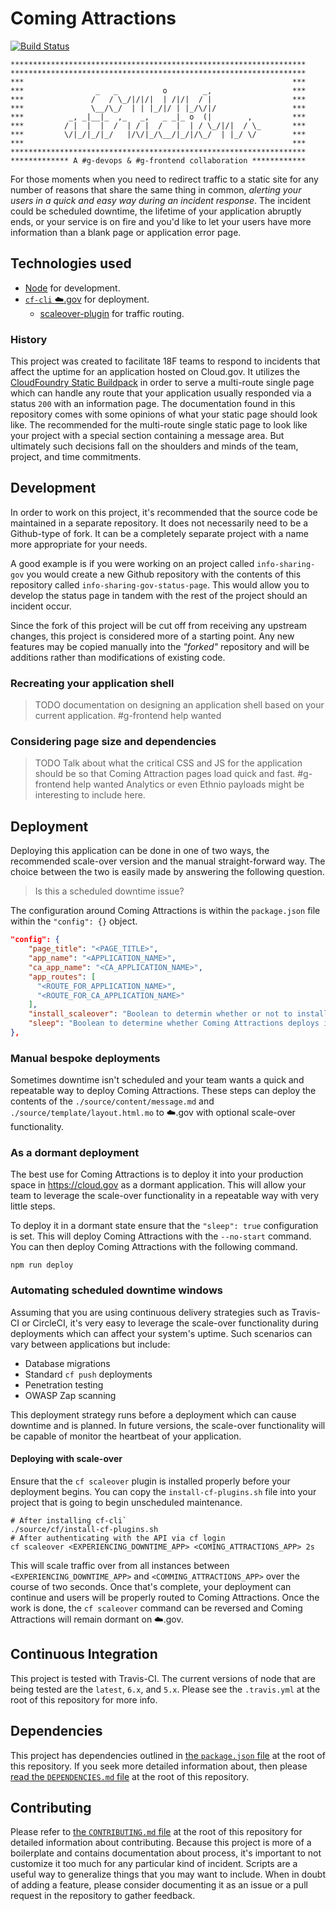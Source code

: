 # Coming Attractions

[![Build Status](https://travis-ci.org/18F/coming-attractions.svg?branch=master)](https://travis-ci.org/18F/coming-attractions)

<pre><code style="text-align:center;">******************************************************************
******************************************************************
***                                                            ***
***                _   _          o        _,                  ***
***               /   / \_/|/|/|  | /|/|  / |                  ***
***               \__/\_/  | | |_/|/ | |_/\/|/                 ***
***          _, _|__|_  ,_   _,   _ _|_ o  (|        ,         ***
***         / |  |  |  /  | / |  /   |  | / \_/|/|  / \_       ***
***         \/|_/|_/|_/   |/\/|_/\__/|_/|/\_/  | |_/ \/        ***
***                                                            ***
******************************************************************
************* A #g-devops & #g-frontend collaboration ************
</code></pre>

For those moments when you need to redirect traffic to a static site for any
number of reasons that share the same thing in common, _alerting your users in a
quick and easy way during an incident response_. The incident could be scheduled
downtime, the lifetime of your application abruptly ends, or your service is on
fire and you'd like to let your users have more information than a blank page or
application error page.

## Technologies used

- [Node](https://nodejs.org) for development.
- [`cf-cli` :cloud:.gov](https://cloud.gov) for deployment.
    - [scaleover-plugin](https://github.com/krujos/scaleover-plugin) for traffic
      routing.

### History

This project was created to facilitate 18F teams to respond to incidents that
affect the uptime for an application hosted on Cloud.gov. It utilizes the
[CloudFoundry Static Buildpack][cf-static-buildpack] in order to serve a
multi-route single page which can handle any route that your application usually
responded via a status `200` with an information page. The documentation found in
this repository comes with some opinions of what your static page should look
like. The recommended for the multi-route single static page to look like your
project with a special section containing a message area. But ultimately such
decisions fall on the shoulders and minds of the team, project, and time
commitments.

[cf-static-buildpack]: https:// "CloudFoundry Static Buildpack"

## Development

In order to work on this project, it's recommended that the source code be
maintained in a separate repository. It does not necessarily need to be a
Github-type of fork. It can be a completely separate project with a name more
appropriate for your needs.

A good example is if you were working on an project called `info-sharing-gov`
you would create a new Github repository with the contents of this repository
called `info-sharing-gov-status-page`. This would allow you to develop the
status page in tandem with the rest of the project should an incident occur.

Since the fork of this project will be cut off from receiving any upstream
changes, this project is considered more of a starting point. Any new features
may be copied manually into the _"forked"_ repository and will be additions
rather than modifications of existing code.

### Recreating your application shell

> TODO documentation on designing an application shell based on your current
> application. #g-frontend help wanted

### Considering page size and dependencies

> TODO Talk about what the critical CSS and JS for the application should be
> so that Coming Attraction pages load quick and fast. #g-frontend help wanted
> Analytics or even Ethnio payloads might be interesting to include here.

## Deployment

Deploying this application can be done in one of two ways, the recommended
scale-over version and the manual straight-forward way. The choice between the
two is easily made by answering the following question.

> Is this a scheduled downtime issue?

The configuration around Coming Attractions is within the `package.json` file
within the `"config": {}` object.

```json
"config": {
    "page_title": "<PAGE_TITLE>",
    "app_name": "<APPLICATION_NAME>",
    "ca_app_name": "<CA_APPLICATION_NAME>",
    "app_routes": [
      "<ROUTE_FOR_APPLICATION_NAME>",
      "<ROUTE_FOR_CA_APPLICATION_NAME>"
    ],
    "install_scaleover": "Boolean to determin whether or not to install cf scaleover, false by default.",
    "sleep": "Boolean to determine whether Coming Attractions deploys in a dormant state, true by default."
},
```

### Manual bespoke deployments

Sometimes downtime isn't scheduled and your team wants a quick and repeatable
way to deploy Coming Attractions. These steps can deploy the contents of the
`./source/content/message.md` and `./source/template/layout.html.mo` to
:cloud:.gov with optional scale-over functionality.

### As a dormant deployment

The best use for Coming Attractions is to deploy it into your production space
in https://cloud.gov as a dormant application. This will allow your team to
leverage the scale-over functionality in a repeatable way with very little steps.

To deploy it in a dormant state ensure that the `"sleep": true` configuration is
set. This will deploy Coming Attractions with the `--no-start` command. You can
then deploy Coming Attractions with the following command.

```shell
npm run deploy
```

### Automating scheduled downtime windows

Assuming that you are using continuous delivery strategies such as Travis-CI or
CircleCI, it's very easy to leverage the scale-over functionality during
deployments which can affect your system's uptime. Such scenarios can vary
between applications but include:

- Database migrations
- Standard `cf push` deployments
- Penetration testing
- OWASP Zap scanning

This deployment strategy runs before a deployment which can cause downtime and
is planned. In future versions, the scale-over functionality will be capable of
monitor the heartbeat of your application.

#### Deploying with scale-over

Ensure that the `cf scaleover` plugin is installed properly before your
deployment begins. You can copy the `install-cf-plugins.sh` file into your
project that is going to begin unscheduled maintenance.

```shell
# After installing cf-cli`
./source/cf/install-cf-plugins.sh
# After authenticating with the API via cf login
cf scaleover <EXPERIENCING_DOWNTIME_APP> <COMING_ATTRACTIONS_APP> 2s
```

This will scale traffic over from all instances between
`<EXPERIENCING_DOWNTIME_APP>` and `<COMMING_ATTRACTIONS_APP>` over the course of
two seconds. Once that's complete, your deployment can continue and users will
be properly routed to Coming Attractions. Once the work is done, the `cf
scaleover` command can be reversed and Coming Attractions will remain dormant on
:cloud:.gov.

## Continuous Integration

This project is tested with Travis-CI. The current versions of node that are
being tested are the `latest`, `6.x`, and `5.x`. Please see the `.travis.yml` at
the root of this repository for more info.

## Dependencies

This project has dependencies outlined in [the `package.json` file](package.json)
at the root of this repository. If you seek more detailed information about,
then please [read the `DEPENDENCIES.md` file](DEPENDENCIES.md) at the root of
this repository.

## Contributing

Please refer to [the `CONTRIBUTING.md` file](CONTRIBUTING.md) at the root of
this repository for detailed information about contributing. Because this
project is more of a boilerplate and contains documentation about process, it's
important to not customize it too much for any particular kind of incident.
Scripts are a useful way to generalize things that you may want to include. When
in doubt of adding a feature, please consider documenting it as an issue or a
pull request in the repository to gather feedback.
